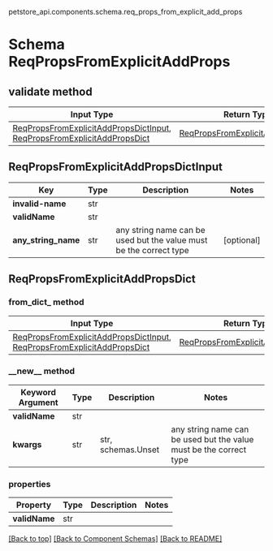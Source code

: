petstore_api.components.schema.req_props_from_explicit_add_props
# Schema ReqPropsFromExplicitAddProps

## validate method
Input Type | Return Type | Notes
------------ | ------------- | -------------
[ReqPropsFromExplicitAddPropsDictInput](#reqpropsfromexplicitaddpropsdictinput), [ReqPropsFromExplicitAddPropsDict](#reqpropsfromexplicitaddpropsdict) | [ReqPropsFromExplicitAddPropsDict](#reqpropsfromexplicitaddpropsdict) |

## ReqPropsFromExplicitAddPropsDictInput
Key | Type |  Description | Notes
------------ | ------------- | ------------- | -------------
**invalid-name** | str |  |
**validName** | str |  |
**any_string_name** | str | any string name can be used but the value must be the correct type | [optional]

## ReqPropsFromExplicitAddPropsDict
### from_dict_ method
Input Type | Return Type
---------- | -----------
[ReqPropsFromExplicitAddPropsDictInput](#reqpropsfromexplicitaddpropsdictinput), [ReqPropsFromExplicitAddPropsDict](#reqpropsfromexplicitaddpropsdict) | [ReqPropsFromExplicitAddPropsDict](#reqpropsfromexplicitaddpropsdict)

### &lowbar;&lowbar;new&lowbar;&lowbar; method
Keyword Argument | Type | Description | Notes
---------------- | ---- | ----------- | -----
**validName** | str |  |
**kwargs** | str | str, schemas.Unset | any string name can be used but the value must be the correct type | [optional] typed value is accessed with the get_additional_property_ method

### properties
Property | Type | Description | Notes
-------- | ---- | ----------- | -----
**validName** | str |  |

[[Back to top]](#top) [[Back to Component Schemas]](../../../README.md#Component-Schemas) [[Back to README]](../../../README.md)
